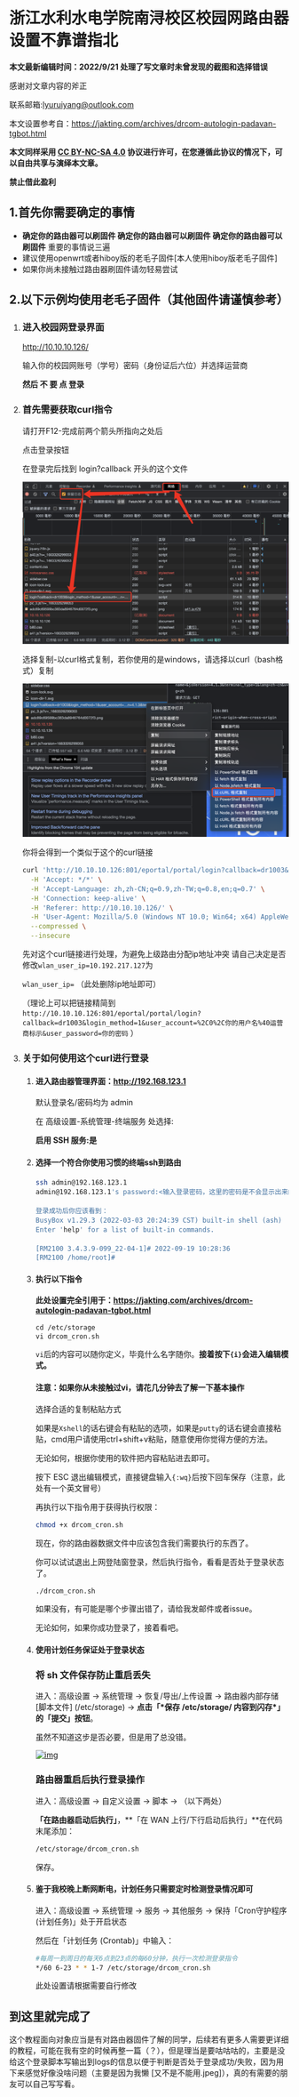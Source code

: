 # 浙江水利水电学院南浔校区校园网路由器设置不靠谱指北

**本文最新编辑时间：2022/9/21 处理了写文章时未曾发现的截图和选择错误**

感谢对文章内容的斧正



联系邮箱:lyuruiyang@outlook.com



本文设置参考自：https://jakting.com/archives/drcom-autologin-padavan-tgbot.html

**本文同样采用 [CC BY-NC-SA 4.0](https://creativecommons.org/licenses/by-nc-sa/4.0/deed.zh) 协议进行许可，在您遵循此协议的情况下，可以自由共享与演绎本文章。**

**禁止借此盈利**



## 1.首先你需要确定的事情

- **确定你的路由器可以刷固件 确定你的路由器可以刷固件 确定你的路由器可以刷固件** 重要的事情说三遍
- 建议使用openwrt或者hiboy版的老毛子固件[本人使用hiboy版老毛子固件]
- 如果你尚未接触过路由器刷固件请勿轻易尝试



## 2.以下示例均使用老毛子固件（其他固件请谨慎参考）

1. ### 进入校园网登录界面

   http://10.10.10.126/

   输入你的校园网账号（学号）密码（身份证后六位）并选择运营商

   **然后 不 要 点 登录**

2. ### 首先需要获取curl指令

   请打开F12-完成前两个箭头所指向之处后

   点击登录按钮

   在登录完后找到 login?callback 开头的这个文件

   ![](https://raw.githubusercontent.com/RuiyangLyu/PicInventory/master/QQ20220921-001336@2x.png)

   选择复制-以curl格式复制，若你使用的是windows，请选择以curl（bash格式）复制

   

   ![](https://raw.githubusercontent.com/RuiyangLyu/PicInventory/master/WX20220921-001448@2x.png)

   你将会得到一个类似于这个的curl链接

   ```bash
   curl 'http://10.10.10.126:801/eportal/portal/login?callback=dr1003&login_method=1&user_account=%2C0%2C你的用户名%40运营商标示&user_password=你的密码&wlan_user_ip=10.192.217.127&wlan_user_ipv6=&wlan_user_mac=000000000000&wlan_ac_ip=&wlan_ac_name=&jsVersion=4.1.3&terminal_type=1&lang=zh-cn&v=6246&lang=zh' \
     -H 'Accept: */*' \
     -H 'Accept-Language: zh,zh-CN;q=0.9,zh-TW;q=0.8,en;q=0.7' \
     -H 'Connection: keep-alive' \
     -H 'Referer: http://10.10.10.126/' \
     -H 'User-Agent: Mozilla/5.0 (Windows NT 10.0; Win64; x64) AppleWebKit/537.36 (KHTML, like Gecko) Chrome/105.0.0.0 Safari/537.36' \
     --compressed \
     --insecure
   ```

   先对这个curl链接进行处理，为避免上级路由分配ip地址冲突
   请自己决定是否修改`wlan_user_ip=10.192.217.127`为

   `wlan_user_ip=` （此处删除ip地址即可）

   <!--需要了解更多关于curl指令的信息请自行查阅-->

   （理论上可以把链接精简到 `http://10.10.10.126:801/eportal/portal/login?callback=dr1003&login_method=1&user_account=%2C0%2C你的用户名%40运营商标示&user_password=你的密码` ）

   

3. ### 关于如何使用这个curl进行登录

   1. #### 进入路由器管理界面：http://192.168.123.1 

      默认登录名/密码均为 admin

      在 高级设置-系统管理-终端服务 处选择:

      **启用 SSH 服务:是** 

   2. #### 选择一个符合你使用习惯的终端ssh到路由

      ```bash
      ssh admin@192.168.123.1
      admin@192.168.123.1's password:<输入登录密码，这里的密码是不会显示出来的，输入完成回车>
      
      登录成功后你应该看到：
      BusyBox v1.29.3 (2022-03-03 20:24:39 CST) built-in shell (ash)
      Enter 'help' for a list of built-in commands.
      
      [RM2100 3.4.3.9-099_22-04-1]# 2022-09-19 10:28:36
      [RM2100 /home/root]#
      ```

   3. #### 执行以下指令

      **此处设置完全引用于：https://jakting.com/archives/drcom-autologin-padavan-tgbot.html**

      ```shell
      cd /etc/storage
      vi drcom_cron.sh
      ```

      `vi`后的内容可以随你定义，毕竟什么名字随你。**接着按下`{i}`会进入编辑模式。**

      

      #### 注意：如果你从未接触过vi，请花几分钟去了解一下基本操作

      

      选择合适的复制粘贴方式

      如果是`Xshell`的话右键会有粘贴的选项，如果是`putty`的话右键会直接粘贴，cmd用户请使用ctrl+shift+v粘贴，随意使用你觉得方便的方法。

      

      无论如何，根据你使用的软件把内容粘贴进去即可。

      

      按下 ESC 退出编辑模式，直接键盘输入`{:wq}`后按下回车保存（注意，此处有一个英文冒号）

      再执行以下指令用于获得执行权限：

      ```bash
      chmod +x drcom_cron.sh
      ```

      现在，你的路由器数据文件中应该包含我们需要执行的东西了。

      你可以试试退出上网登陆窗登录，然后执行指令，看看是否处于登录状态了。

      ```bash
      ./drcom_cron.sh
      ```

      如果没有，有可能是哪个步骤出错了，请给我发邮件或者issue。

      无论如何，如果你成功登录了，接着看吧。

      

   4. #### 使用计划任务保证处于登录状态

      ### 将 sh 文件保存防止重启丢失

      进入：高级设置 → 系统管理 → 恢复/导出/上传设置 → 路由器内部存储[脚本文件] (/etc/storage) → **点击「\*保存 /etc/storage/ 内容到闪存\*」的「提交」按钮**。

      虽然不知道这步是否必要，但是用了总没错。

      [![img](https://jakting.com/wp-content/uploads/2019/08/2019082613485868.png)](https://jakting.com/wp-content/uploads/2019/08/2019082613485868.png)

      ### 路由器重启后执行登录操作

      进入：高级设置 → 自定义设置 → 脚本 → （以下两处）

      **「在路由器启动后执行」**，**「在 WAN 上行/下行启动后执行」**在代码末尾添加：

      ```bash
      /etc/storage/drcom_cron.sh
      ```

      保存。

      

   5. #### 鉴于我校晚上断网断电，计划任务只需要定时检测登录情况即可

      进入：高级设置 → 系统管理 → 服务 → 其他服务 → 保持「Cron守护程序 (计划任务)」处于开启状态

      然后在「计划任务 (Crontab)」中输入：

      ```bash
      #每周一到周日的每天6点到23点的每60分钟，执行一次检测登录指令
      */60 6-23 * * 1-7 /etc/storage/drcom_cron.sh
      ```

      此处设置请根据需要自行修改

## 到这里就完成了

这个教程面向对象应当是有对路由器固件了解的同学，后续若有更多人需要更详细的教程，可能在我有空的时候再整一篇（？），但是理当是要咕咕咕的，主要是没给这个登录脚本写输出到logs的信息以便于判断是否处于登录成功/失败，因为用下来感觉好像没啥问题（主要是因为我懒 [又不是不能用.jpeg]），真的有需要的朋友可以自己写写看。

